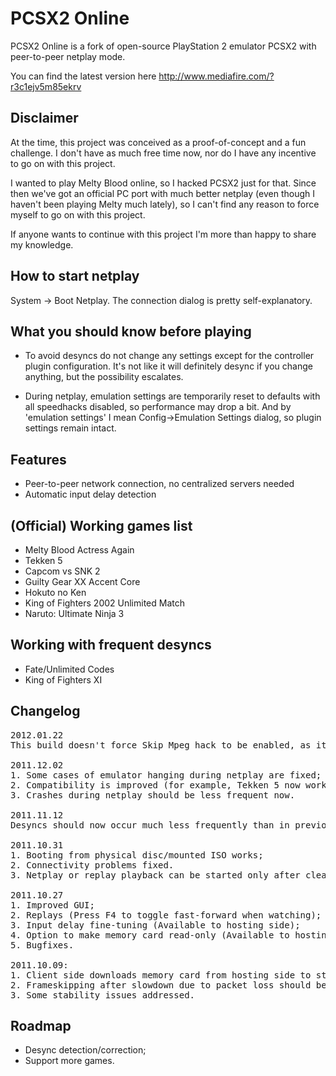 PCSX2 Online
============

PCSX2 Online is a fork of open-source PlayStation 2 emulator PCSX2 with peer-to-peer netplay mode.

You can find the latest version here http://www.mediafire.com/?r3c1ejv5m85ekrv

Disclaimer
--------------------

At the time, this project was conceived as a proof-of-concept and a fun challenge. I don't have as much free time now, nor do I have any incentive to go on with this project.

I wanted to play Melty Blood online, so I hacked PCSX2 just for that. Since then we've got an official PC port with much better netplay (even though I haven't been playing Melty much lately), so I can't find any reason to force myself to go on with this project.

If anyone wants to continue with this project I'm more than happy to share my knowledge.

How to start netplay
--------------------

System -> Boot Netplay. The connection dialog is pretty self-explanatory.

What you should know before playing
-----------------------------------

* To avoid desyncs do not change any settings except for the controller plugin configuration. It's not like it will definitely desync if you change anything, but the possibility escalates.

* During netplay, emulation settings are temporarily reset to defaults with all speedhacks disabled, so performance may drop a bit. And by 'emulation settings' I mean Config->Emulation Settings dialog, so plugin settings remain intact.

Features
--------

* Peer-to-peer network connection, no centralized servers needed
* Automatic input delay detection

(Official) Working games list
-------------------------------

* Melty Blood Actress Again
* Tekken 5
* Capcom vs SNK 2
* Guilty Gear XX Accent Core
* Hokuto no Ken
* King of Fighters 2002 Unlimited Match
* Naruto: Ultimate Ninja 3

Working with frequent desyncs
-----------------------------

* Fate/Unlimited Codes
* King of Fighters XI

Changelog
---------
<pre>2012.01.22
This build doesn't force Skip Mpeg hack to be enabled, as it's incompatible with some games.

2011.12.02
1. Some cases of emulator hanging during netplay are fixed;
2. Compatibility is improved (for example, Tekken 5 now works);
3. Crashes during netplay should be less frequent now.

2011.11.12
Desyncs should now occur much less frequently than in previous version.

2011.10.31
1. Booting from physical disc/mounted ISO works;
2. Connectivity problems fixed.
3. Netplay or replay playback can be started only after clean emulator start (as it always desyncs otherwise).

2011.10.27
1. Improved GUI;
2. Replays (Press F4 to toggle fast-forward when watching);
3. Input delay fine-tuning (Available to hosting side);
4. Option to make memory card read-only (Available to hosting side, client's MCD is always read-only);
5. Bugfixes.

2011.10.09:
1. Client side downloads memory card from hosting side to stay in sync. When the session ends, saved state persist only on hosting side;
2. Frameskipping after slowdown due to packet loss should be fixed now;
3. Some stability issues addressed.
</pre>

Roadmap
-------
* Desync detection/correction;
* Support more games.
